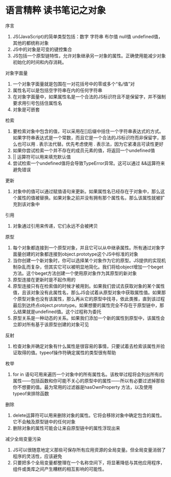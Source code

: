 # 语言精粹 读书笔记之对象
序言
1. JS(JavaScript)的简单类型包括：数字 字符串 布尔值 null值 undefined值，其他的都统称对象
2. JS中的对象是可变的键控集合
3. JS包括一个原型链特性，允许对象继承另一对象的属性。正确使用能减少对象初始化的时间和内存消耗。

对象字面量
1. 一个对象字面量就是包围在一对花括号中的零或多个“名/值”对
2. 属性名可以是包括空字符串在内的任何字符串
3. 在对象字面量中，如果属性名是一个合法的JS标识符且不是保留字，并不强制要求用引号包括住属性名
4. 对象是可嵌套

检索
1. 要检索对象中包含的值，可以采用在[]后缀中括住一个字符串表达式的方式。如果字符串表达式是一个常数，而且它是一个合法的JS标识符而非保留字，那么也可以用 . 表示法代替。优先考虑使用 . 表示法，因为它紧凑且可读性更好
2. 如果你尝试检索一个并不存在的成员元素的值，将返回一个undefined值
3.  || 运算符可以用来填充默认值
4. 尝试检索一个undefined值将会导致TypeError异常。这可以通过 &&运算符来避免错误

更新
1. 对象中的值可以通过赋值语句来更新。如果属性名已经存在于对象中，那么这个属性的值被替换。如果对象之前并没有拥有那个属性名，那么该属性就被扩充到该对象中

引用
1. 对象通过引用来传递，它们永远不会被拷贝

原型
1. 每个对象都连接到一个原型对象，并且它可以从中继承属性。所有通过对象字面量创建的对象都连接到object.prototype这个JS中标准的对象
2. 当你创建一个新对象时，你可以选择某个对象作为它的原型。JS提供的实现机制杂乱而复杂，但其实它可以被明显地简化。我们将给object增加一个beget方法。这个beget方法创建一个使用原对象作为其原型的新对象
3. 原型连接在更新时是不起作用的
4. 原型连接只有在检索值的时候才被用到。如果我们尝试去获取对象的某个属性值，且该对象没有此属性名，那么JS会试着从原型对象中获取属性值。如果那个原型对象也没有该属性，那么再从它的原型中找寻，依此类推，直到该过程最后到达终点object.prototype。如果想要的属性完全不存在于原型链中，那么结果就是undefined值。这个过程称为委托
5. 原型关系是一种动态的关系。如果我们添加一个新的属性到原型中，该属性会立即对所有基于该原型创建的对象可见
 
反射
1. 检查对象并确定对象有什么属性是很容易的事情，只要试着去检索该属性并验证取得的值。typeof操作符确定属性的类型很有帮助 

枚举
1. for in 语句可用来遍历一个对象中的所有属性名。该枚举过程将会列出所有的属性——包括函数和你可能不关心的原型中的属性——所以有必要过滤掉那些你不想要的值。最为常用的过滤器是hasOwnProperty 方法，以及使用typeof来排除函数

删除
1. delete运算符可以用来删除对象的属性。它将会移除对象中确定包含的属性。它不会触及原型链中的任何对象
2. 删除对象的属性可能会让来自原型链中的属性浮现出来

减少全局变量污染 
1. JS可以很随意地定义那些可保存所有应用资源的全局变量。但全局变量消弱了程序的灵活性，应该避免
2. 只要把多个全局变量都整理在一个名称空间下，将显著降低与其他应用程序，组件或类库之间产生糟糕的相互影响的可能性。